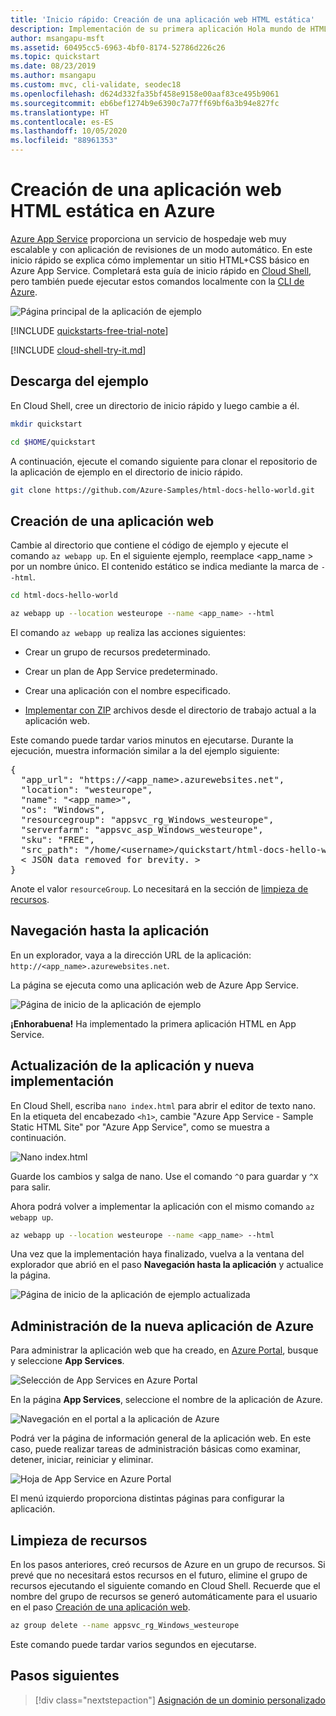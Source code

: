 ```yaml
---
title: 'Inicio rápido: Creación de una aplicación web HTML estática'
description: Implementación de su primera aplicación Hola mundo de HTML en Azure App Service en cuestión de minutos. Realice la implementación mediante Git, que es una de las distintas maneras de realizar implementaciones en App Service.
author: msangapu-msft
ms.assetid: 60495cc5-6963-4bf0-8174-52786d226c26
ms.topic: quickstart
ms.date: 08/23/2019
ms.author: msangapu
ms.custom: mvc, cli-validate, seodec18
ms.openlocfilehash: d624d332fa35bf458e9158e00aaf83ce495b9061
ms.sourcegitcommit: eb6bef1274b9e6390c7a77ff69bf6a3b94e827fc
ms.translationtype: HT
ms.contentlocale: es-ES
ms.lasthandoff: 10/05/2020
ms.locfileid: "88961353"
---
```

# <a name="create-a-static-html-web-app-in-azure"></a>Creación de una aplicación web HTML estática en Azure

[Azure App Service](overview.md) proporciona un servicio de hospedaje web muy escalable y con aplicación de revisiones de un modo automático. En este inicio rápido se explica cómo implementar un sitio HTML+CSS básico en Azure App Service. Completará esta guía de inicio rápido en [Cloud Shell](../cloud-shell/overview.md), pero también puede ejecutar estos comandos localmente con la [CLI de Azure](/cli/azure/install-azure-cli).

![Página principal de la aplicación de ejemplo](media/quickstart-html/hello-world-in-browser-az.png)

[!INCLUDE [quickstarts-free-trial-note](../../includes/quickstarts-free-trial-note.md)]

[!INCLUDE [cloud-shell-try-it.md](../../includes/cloud-shell-try-it.md)]

## <a name="download-the-sample"></a>Descarga del ejemplo

En Cloud Shell, cree un directorio de inicio rápido y luego cambie a él.

```bash
mkdir quickstart

cd $HOME/quickstart
```

A continuación, ejecute el comando siguiente para clonar el repositorio de la aplicación de ejemplo en el directorio de inicio rápido.

```bash
git clone https://github.com/Azure-Samples/html-docs-hello-world.git
```

## <a name="create-a-web-app"></a>Creación de una aplicación web

Cambie al directorio que contiene el código de ejemplo y ejecute el comando `az webapp up`. En el siguiente ejemplo, reemplace <app_name > por un nombre único. El contenido estático se indica mediante la marca de `--html`.

```bash
cd html-docs-hello-world

az webapp up --location westeurope --name <app_name> --html
```

El comando `az webapp up` realiza las acciones siguientes:

- Crear un grupo de recursos predeterminado.

- Crear un plan de App Service predeterminado.

- Crear una aplicación con el nombre especificado.

- [Implementar con ZIP](./deploy-zip.md) archivos desde el directorio de trabajo actual a la aplicación web.

Este comando puede tardar varios minutos en ejecutarse. Durante la ejecución, muestra información similar a la del ejemplo siguiente:

<pre>
{
  "app_url": "https://&lt;app_name&gt;.azurewebsites.net",
  "location": "westeurope",
  "name": "&lt;app_name&gt;",
  "os": "Windows",
  "resourcegroup": "appsvc_rg_Windows_westeurope",
  "serverfarm": "appsvc_asp_Windows_westeurope",
  "sku": "FREE",
  "src_path": "/home/&lt;username&gt;/quickstart/html-docs-hello-world ",
  &lt; JSON data removed for brevity. &gt;
}
</pre>

Anote el valor `resourceGroup`. Lo necesitará en la sección de [limpieza de recursos](#clean-up-resources).

## <a name="browse-to-the-app"></a>Navegación hasta la aplicación

En un explorador, vaya a la dirección URL de la aplicación: `http://<app_name>.azurewebsites.net`.

La página se ejecuta como una aplicación web de Azure App Service.

![Página de inicio de la aplicación de ejemplo](media/quickstart-html/hello-world-in-browser-az.png)

**¡Enhorabuena!** Ha implementado la primera aplicación HTML en App Service.

## <a name="update-and-redeploy-the-app"></a>Actualización de la aplicación y nueva implementación

En Cloud Shell, escriba `nano index.html` para abrir el editor de texto nano. En la etiqueta del encabezado `<h1>`, cambie "Azure App Service - Sample Static HTML Site" por "Azure App Service", como se muestra a continuación.

![Nano index.html](media/quickstart-html/nano-index-html.png)

Guarde los cambios y salga de nano. Use el comando `^O` para guardar y `^X` para salir.

Ahora podrá volver a implementar la aplicación con el mismo comando `az webapp up`.

```bash
az webapp up --location westeurope --name <app_name> --html
```

Una vez que la implementación haya finalizado, vuelva a la ventana del explorador que abrió en el paso **Navegación hasta la aplicación** y actualice la página.

![Página de inicio de la aplicación de ejemplo actualizada](media/quickstart-html/hello-azure-in-browser-az.png)

## <a name="manage-your-new-azure-app"></a>Administración de la nueva aplicación de Azure

Para administrar la aplicación web que ha creado, en [Azure Portal](https://portal.azure.com), busque y seleccione **App Services**. 

![Selección de App Services en Azure Portal](./media/quickstart-html/portal0.png)

En la página **App Services**, seleccione el nombre de la aplicación de Azure.

![Navegación en el portal a la aplicación de Azure](./media/quickstart-html/portal1.png)

Podrá ver la página de información general de la aplicación web. En este caso, puede realizar tareas de administración básicas como examinar, detener, iniciar, reiniciar y eliminar.

![Hoja de App Service en Azure Portal](./media/quickstart-html/portal2.png)

El menú izquierdo proporciona distintas páginas para configurar la aplicación.

## <a name="clean-up-resources"></a>Limpieza de recursos

En los pasos anteriores, creó recursos de Azure en un grupo de recursos. Si prevé que no necesitará estos recursos en el futuro, elimine el grupo de recursos ejecutando el siguiente comando en Cloud Shell. Recuerde que el nombre del grupo de recursos se generó automáticamente para el usuario en el paso [Creación de una aplicación web](#create-a-web-app).

```bash
az group delete --name appsvc_rg_Windows_westeurope
```

Este comando puede tardar varios segundos en ejecutarse.

## <a name="next-steps"></a>Pasos siguientes

> [!div class="nextstepaction"]
> [Asignación de un dominio personalizado](app-service-web-tutorial-custom-domain.md)